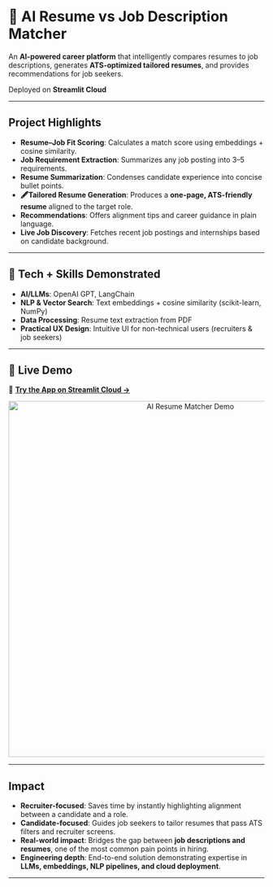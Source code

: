 # 📝 AI Resume vs Job Description Matcher  

An **AI-powered career platform** that intelligently compares resumes to job descriptions, generates **ATS-optimized tailored resumes**, and provides recommendations for job seekers.  

Deployed on **Streamlit Cloud** 

---

## Project Highlights  

- **Resume–Job Fit Scoring**: Calculates a match score using embeddings + cosine similarity.  
- **Job Requirement Extraction**: Summarizes any job posting into 3–5 requirements.  
- **Resume Summarization**: Condenses candidate experience into concise bullet points.  
- **🖋Tailored Resume Generation**: Produces a **one-page, ATS-friendly resume** aligned to the target role.  
- **Recommendations**: Offers alignment tips and career guidance in plain language.  
- **Live Job Discovery**: Fetches recent job postings and internships based on candidate background.  

---

## 🚀 Tech + Skills Demonstrated  

- **AI/LLMs**: OpenAI GPT, LangChain  
- **NLP & Vector Search**: Text embeddings + cosine similarity (scikit-learn, NumPy)  
- **Data Processing**: Resume text extraction from PDF     
- **Practical UX Design**: Intuitive UI for non-technical users (recruiters & job seekers)  

---

## 📸 Live Demo  

🔗 [**Try the App on Streamlit Cloud →**]((https://ai-resume-job-description-matcher.streamlit.app/))  

<p align="center">
  <img src="demo.gif" alt="AI Resume Matcher Demo" width="700">
</p>  

---

## Impact  

- **Recruiter-focused**: Saves time by instantly highlighting alignment between a candidate and a role.  
- **Candidate-focused**: Guides job seekers to tailor resumes that pass ATS filters and recruiter screens.  
- **Real-world impact**: Bridges the gap between **job descriptions and resumes**, one of the most common pain points in hiring.  
- **Engineering depth**: End-to-end solution demonstrating expertise in **LLMs, embeddings, NLP pipelines, and cloud deployment**.  

---

